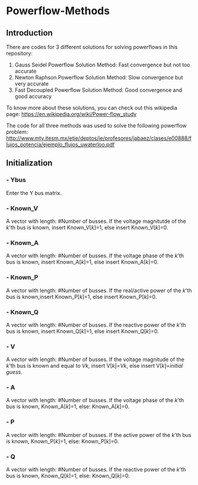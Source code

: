 # Powerflow-Methods
<h2>Introduction</h2>
There are codes for 3 different solutions for solving powerflows in this repository:

1. Gauss Seidel Powerflow Solution Method: Fast convergence but not too accurate
2. Newton Raphson Powerflow Solution Method: Slow convergence but very accurate
3. Fast Decoupled Powerflow Solution Method: Good convergence and good accuracy

To know more about these solutions, you can check out this wikipedia page:
https://en.wikipedia.org/wiki/Power-flow_study

The code for all three methods was used to solve the following powerflow problem:
http://www.mty.itesm.mx/etie/deptos/ie/profesores/jabaez/clases/e00888/flujos_potencia/ejemplo_flujos_uwaterloo.pdf
</br>
<h2>Initialization</h2>
<h3>- Ybus</h3> Enter the Y bus matrix.

<h3>- Known_V</h3> A vector with length: #Number of busses. If the voltage magnitutde of the <i>k</i>'th bus is known, insert Known_V[<i>k</i>]=1, else insert Known_V[<i>k</i>]=0.

<h3>- Known_A</h3> A vector with length: #Number of busses. If the voltage phase of the <i>k</i>'th bus is known, insert Known_A[<i>k</i>]=1, else insert Known_A[<i>k</i>]=0.

<h3>- Known_P</h3> A vector with length: #Number of busses. If the real/active power of the <i>k</i>'th bus is known,insert Known_P[<i>k</i>]=1, else insert Known_P[<i>k</i>]=0.

<h3>- Known_Q</h3> A vector with length: #Number of busses. If the reactive power of the <i>k</i>'th bus is known, insert Known_Q[<i>k</i>]=1, else insert Known_Q[<i>k</i>]=0.

<h3>- V</h3> A vector with length: #Number of busses. If the voltage magnitude of the <i>k</i>'th bus is known and equal to <i>Vk</i>, insert V[<i>k</i>]=<i>Vk</i>, else insert V[<i>k</i>]=<i>initial guess</i>.

<h3>- A</h3> A vector with length: #Number of busses. If the voltage phase of the <i>k</i>'th bus is known, Known_A[<i>k</i>]=1, else: Known_A[<i>k</i>]=0.

<h3>- P</h3> A vector with length: #Number of busses. If the active power of the <i>k</i>'th bus is known, Known_P[<i>k</i>]=1, else: Known_P[<i>k</i>]=0.

<h3>- Q</h3> A vector with length: #Number of busses. If the reactive power of the <i>k</i>'th bus is known, Known_Q[<i>k</i>]=1, else: Known_Q[<i>k</i>]=0.

